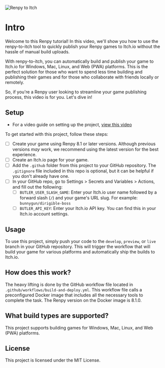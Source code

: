 ![Renpy to Itch](https://cdn.discordapp.com/attachments/1074143503262683149/1103657252457558036/renpy_to_itch_art.jpg)

# Intro

Welcome to this Renpy tutorial! In this video, we'll show you how to use the renpy-to-itch tool to quickly publish your Renpy games to Itch.io without the hassle of manual build uploads.

With renpy-to-itch, you can automatically build and publish your game to Itch.io for Windows, Mac, Linux, and Web (PWA) platforms. This is the perfect solution for those who want to spend less time building and publishing their games and for those who collaborate with friends locally or remotely.

So, if you're a Renpy user looking to streamline your game publishing process, this video is for you. Let's dive in!

## Setup

- For a video guide on setting up the project, [view this video](https://youtu.be/AjRrpTFw20o)

To get started with this project, follow these steps:

- [ ] Create your game using Renpy 8.1 or later versions. Although previous versions *may* work, we recommend using the latest version for the best experience.
- [ ] Create an Itch.io page for your game.
- [ ] Add the `.github` folder from this project to your GitHub repository. The `.gitignore` file included in this repo is optional, but it can be helpful if you don't already have one.
- [ ] In your GitHub repo, go to Settings > Secrets and Variables > Actions, and fill out the following:
  - [ ] `BUTLER_USER_SLASH_GAME`: Enter your Itch.io user name followed by a forward slash (`/`) and your game's URL slug. For example: `bunnygun/dirigible-boss`
  - [ ] `BUTLER_API_KEY`: Enter your Itch.io API key. You can find this in your Itch.io account settings.

## Usage

To use this project, simply push your code to the `develop`, `preview`, or `live` branch in your GitHub repository. This will trigger the workflow that will build your game for various platforms and automatically ship the builds to Itch.io.

## How does this work?

The heavy lifting is done by the GitHub workflow file located in `.github/workflows/build-and-deploy.yml`. This workflow file calls a preconfigured Docker image that includes all the necessary tools to complete the task. The Renpy version on the Docker image is 8.1.0.

## What build types are supported?

This project supports building games for Windows, Mac, Linux, and Web (PWA) platforms.

## License 

This project is licensed under the MIT License.
